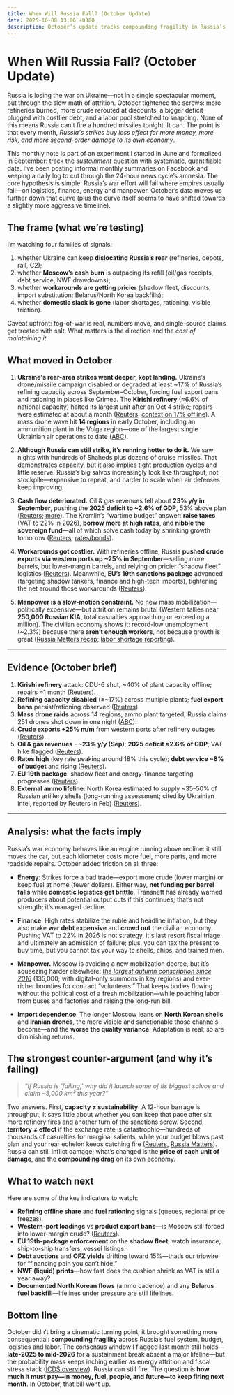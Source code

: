 ```yaml
---
title: When Will Russia Fall? (October Update)
date: 2025-10-08 13:06 +0300
description: October’s update tracks compounding fragility in Russia’s war effort—deeper refinery strikes, deteriorating cash flow, pricier logistics, and mounting labor shortages—arguing capacity remains but sustainability erodes.
---
```

# When Will Russia Fall? (October Update)

Russia is losing the war on Ukraine—not in a single spectacular moment, but through the slow math of attrition. October tightened the screws: more refineries burned, more crude rerouted at discounts, a bigger deficit plugged with costlier debt, and a labor pool stretched to snapping. None of this means Russia can’t fire a hundred missiles tonight. It can. The point is that every month, *Russia's strikes buy less effect for more money, more risk, and more second-order damage to its own economy*.

This monthly note is part of an experiment I started in June and formalized in September: track the *sustainment* question with systematic, quantifiable data. I’ve been posting informal monthly summaries on Facebook and keeping a daily log to cut through the 24-hour news cycle’s amnesia. The core hypothesis is simple: Russia’s war effort will fail where empires usually fail—on logistics, finance, energy and manpower. October’s data moves us further down that curve (plus the curve itself seems to have shifted towards a slightly more aggressive timeline).

## The frame (what we’re testing)

I’m watching four families of signals:

1. whether Ukraine can keep **dislocating Russia’s rear** (refineries, depots, rail, C2);
2. whether **Moscow’s cash burn** is outpacing its refill (oil/gas receipts, debt service, NWF drawdowns);
3. whether **workarounds are getting pricier** (shadow fleet, discounts, import substitution; Belarus/North Korea backfills);
4. whether **domestic slack is gone** (labor shortages, rationing, visible friction).

Caveat upfront: fog-of-war is real, numbers move, and single-source claims get treated with salt. What matters is the direction and the *cost of maintaining it*.

## What moved in October

1. **Ukraine's rear-area strikes went deeper, kept landing.** Ukraine’s drone/missile campaign disabled or degraded at least ~17% of Russia’s refining capacity across September–October, forcing fuel export bans and rationing in places like Crimea. The **Kirishi refinery** (≈6.6% of national capacity) halted its largest unit after an Oct 4 strike; repairs were estimated at about a month ([Reuters](https://www.reuters.com/world/russias-kirishi-refinery-halts-largest-unit-after-drone-attack-sources-say-2025-10-06/#:~:text=Oct%206%20%28Reuters%29%20,industry%20sources%20said%20on%20Monday); [context on 17% offline](https://www.reuters.com/markets/commodities/ukrainian-strikes-russian-oil-facilities-could-be-boon-us-refiners-2025-09-09/#:~:text=Ukrainian%20attacks%20have%20shut%20down)). A mass drone wave hit **14 regions** in early October, including an ammunition plant in the Volga region—one of the largest single Ukrainian air operations to date ([ABC](https://abcnews.go.com/International/wireStory/ukraine-claims-drone-strikes-russian-ammo-plant-oil-126247731#:~:text=Russian%20authorities%20acknowledged%20a%20major)).

2. **Although Russia can still strike, it’s running hotter to do it.** We saw nights with hundreds of Shaheds plus dozens of cruise missiles. That demonstrates capacity, but it also implies tight production cycles and little reserve. Russia’s big salvos increasingly look like throughput, not stockpile—expensive to repeat, and harder to scale when air defenses keep improving.

3. **Cash flow deteriorated.** Oil & gas revenues fell about **23% y/y in September**, pushing the **2025 deficit to ~2.6% of GDP**, 53% above plan ([Reuters](https://www.reuters.com/markets/currencies/russian-finance-ministry-proposes-raising-vat-help-finance-war-ukraine-2025-09-24/#:~:text=In%202025%2C%20the%20deficit%20is,the%20previous%20target%20by%2053); [more](https://www.reuters.com/business/energy/russia-announces-budget-changes-aimed-reducing-oil-revenue-dependency-2025-09-18/#:~:text=Russia%27s%20state%20oil%20and%20gas,rouble%2C%20according%20to%20Reuters%27%20calculations)). The Kremlin’s “wartime budget” answer: **raise taxes** (VAT to 22% in 2026), **borrow more at high rates**, and **nibble the sovereign fund**—all of which solve cash today by shrinking growth tomorrow ([Reuters](https://www.reuters.com/markets/currencies/russian-finance-ministry-proposes-raising-vat-help-finance-war-ukraine-2025-09-24/#:~:text=of%20value,of%20the%20war%20in%20Ukraine); [rates/bonds](https://www.reuters.com/markets/europe/russia-will-borrow-more-than-planned-2025-finance-minister-says-2025-09-09/#:~:text=However%2C%20with%20the%20central%20bank%27s,despite%20the%20low%20debt%20burden)).

4. **Workarounds got costlier.** With refineries offline, Russia **pushed crude exports via western ports up ~25% in September**—selling more barrels, but lower-margin barrels, and relying on pricier “shadow fleet” logistics ([Reuters](https://www.reuters.com/business/energy/russias-western-port-oil-exports-up-25-after-drone-attacks-2025-10-01/#:~:text=MOSCOW%2C%20Oct%201%20%28Reuters%29%20,attacks%20freed%20up%20more%20crude)). Meanwhile, **EU’s 19th sanctions package** advanced (targeting shadow tankers, finance and high-tech imports), tightening the net around those workarounds ([Reuters](https://www.reuters.com/world/ukraines-zelenskiy-welcomes-presentation-19th-sanctions-package-russia-2025-09-19/#:~:text=,on%20the%20Telegram%20messaging%20app)).

5. **Manpower is a slow-motion constraint.** No new mass mobilization—politically expensive—but attrition remains brutal (Western tallies near **250,000 Russian KIA**, total casualties approaching or exceeding a million). The civilian economy shows it: record-low unemployment (~2.3%) because there **aren’t enough workers**, not because growth is great ([Russia Matters recap](https://www.russiamatters.org/news/russia-ukraine-war-report-card/russia-ukraine-war-report-card-sept-24-2025#:~:text=3,Ukraine%20war%2C%20according%20to%20Meduza); [labor shortage reporting](https://www.reuters.com/markets/europe/russias-labour-shortage-spreads-defence-sector-poaches-staff-2024-11-28/#:~:text=Heavy%20recruitment%20by%20the%20armed,statistics%20service%20showed%20on%20Wednesday)).

---

## Evidence (October brief)

1. **Kirishi refinery** attack: CDU-6 shut, ~40% of plant capacity offline; repairs ≈1 month ([Reuters](https://www.reuters.com/world/russias-kirishi-refinery-halts-largest-unit-after-drone-attack-sources-say-2025-10-06/#:~:text=According%20to%20the%20sources%2C%20CDU,the%20plant%27s%20total%20processing%20capacity)).
2. **Refining capacity disabled** (≥~17%) across multiple plants; **fuel export bans** persist/rationing observed ([Reuters](https://www.reuters.com/markets/commodities/ukrainian-strikes-russian-oil-facilities-could-be-boon-us-refiners-2025-09-09/#:~:text=Ukrainian%20attacks%20have%20shut%20down)).
3. **Mass drone raids** across 14 regions, ammo plant targeted; Russia claims 251 drones shot down in one night ([ABC](https://abcnews.go.com/International/wireStory/ukraine-claims-drone-strikes-russian-ammo-plant-oil-126247731#:~:text=Russian%20authorities%20acknowledged%20a%20major)).
4. **Crude exports +25% m/m** from western ports after refinery outages ([Reuters](https://www.reuters.com/business/energy/russias-western-port-oil-exports-up-25-after-drone-attacks-2025-10-01/#:~:text=Daily%20loadings%20of%20Urals%2C%20KEBCO,from%20August%2C%20Reuters%20estimates%20showed)).
5. **Oil & gas revenues −~23% y/y (Sep)**; **2025 deficit ≈2.6% of GDP**; VAT hike flagged ([Reuters](https://www.reuters.com/markets/currencies/russian-finance-ministry-proposes-raising-vat-help-finance-war-ukraine-2025-09-24/#:~:text=In%202025%2C%20the%20deficit%20is,the%20previous%20target%20by%2053)).
6. **Rates high** (key rate peaking around 18% this cycle); **debt service ≈8% of budget** and rising ([Reuters](https://www.reuters.com/markets/europe/russia-will-borrow-more-than-planned-2025-finance-minister-says-2025-09-09/#:~:text=However%2C%20with%20the%20central%20bank%27s,despite%20the%20low%20debt%20burden)).
7. **EU 19th package**: shadow fleet and energy-finance targeting progresses ([Reuters](https://www.reuters.com/world/ukraines-zelenskiy-welcomes-presentation-19th-sanctions-package-russia-2025-09-19/#:~:text=,on%20the%20Telegram%20messaging%20app)).
8. **External ammo lifeline**: North Korea estimated to supply ~35–50% of Russian artillery shells (long-running assessment; cited by Ukrainian intel, reported by Reuters in Feb) ([Reuters](https://www.reuters.com/world/ukraines-military-spy-chief-says-n-korea-provides-50-russias-ammunition-2025-02-23/#:~:text=KYIV%2C%20Feb%2023%20%28Reuters%29%20,Kyrylo%20Budanov%20said%20on%20Sunday)).

---

## Analysis: what the facts imply

Russia’s war economy behaves like an engine running above redline: it still moves the car, but each kilometer costs more fuel, more parts, and more roadside repairs. October added friction on all three:

* **Energy**: Strikes force a bad trade—export more crude (lower margin) or keep fuel at home (fewer dollars). Either way, **net funding per barrel falls** while **domestic logistics get brittle**. Transneft has already warned producers about potential output cuts if this continues; that’s not strength; it’s managed decline.

* **Finance**: High rates stabilize the ruble and headline inflation, but they also make **war debt expensive** and **crowd out** the civilian economy. Pushing VAT to 22% in 2026 is not strategy, it's last resort fiscal triage and ultimately an admission of failure; plus, you can tax the present to buy time, but you cannot tax your way to shells, chips, and trained men.

* **Manpower.** Moscow is avoiding a new mobilization decree, but it’s squeezing harder elsewhere: *[the largest autumn conscription since 2016](https://www.themoscowtimes.com/2025/09/29/putin-orders-highest-fall-conscription-target-in-9-years-a90658)* (135,000; with digital-only summons in key regions) and ever-richer bounties for contract “volunteers.” That keeps bodies flowing without the political cost of a fresh mobilization—while poaching labor from buses and factories and raising the long-run bill.

* **Import dependence**: The longer Moscow leans on **North Korean shells** and **Iranian drones**, the more visible and sanctionable those channels become—and the **worse the quality variance**. Adaptation is real; so are diminishing returns.

## The strongest counter-argument (and why it’s failing)

> *“If Russia is ‘failing,’ why did it launch some of its biggest salvos and claim ~5,000 km² this year?”*

Two answers. First, **capacity ≠ sustainability**. A 12-hour barrage is throughput; it says little about whether you can keep that pace after six more refinery fires and another turn of the sanctions screw. Second, **territory ≠ effect** if the exchange rate is catastrophic—hundreds of thousands of casualties for marginal salients, while your budget blows past plan and your rear echelon keeps catching fire ([Reuters](https://www.reuters.com/world/ukraines-zelenskiy-welcomes-presentation-19th-sanctions-package-russia-2025-09-19/#:~:text=), [Russia Matters](https://www.russiamatters.org/news/russia-ukraine-war-report-card/russia-ukraine-war-report-card-sept-24-2025#:~:text=3,Ukraine%20war%2C%20according%20to%20Meduza)). Russia can still inflict damage; what’s changed is the **price of each unit of damage**, and the **compounding drag** on its own economy.

## What to watch next

Here are some of the key indicators to watch:
* **Refining offline share** and **fuel rationing** signals (queues, regional price freezes).
* **Western-port loadings** vs **product export bans**—is Moscow still forced into lower-margin crude? ([Reuters](https://www.reuters.com/business/energy/russias-western-port-oil-exports-up-25-after-drone-attacks-2025-10-01/#:~:text=For%20now%2C%20higher%20exports%20are,its%20crude%20oil%20production%20plans)).
* **EU 19th-package enforcement** on the **shadow fleet**; watch insurance, ship-to-ship transfers, vessel listings.
* **Debt auctions** and **OFZ yields** drifting toward 15%—that’s our tripwire for “financing pain you can’t hide.”
* **NWF (liquid) prints**—how fast does the cushion shrink as VAT is still a year away?
* **Documented North Korean flows** (ammo cadence) and any **Belarus fuel backfill**—lifelines under pressure are still lifelines.

## Bottom line

October didn’t bring a cinematic turning point; it brought something more consequential: **compounding fragility** across Russia’s fuel system, budget, logistics and labor. The consensus window I flagged last month still holds—**late-2025 to mid-2026** for a sustainment break absent a major lifeline—but the probability mass keeps inching earlier as energy attrition and fiscal stress stack ([ICDS overview](https://icds.ee/en/resource-scarcity-and-war-are-strangling-russias-economy/#:~:text=%2A%20Phase%20I%20%282022,distortion%20and%20shrinking%20civilian%20economy)). Russia can still fire. The question is **how much it must pay—in money, fuel, people, and future—to keep firing next month**. In October, that bill went up.
